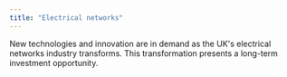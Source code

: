 ```yaml
---
title: "Electrical networks"
---
```

New technologies and innovation are in demand as the UK's electrical networks industry transforms.  This transformation presents a long-term investment opportunity.
